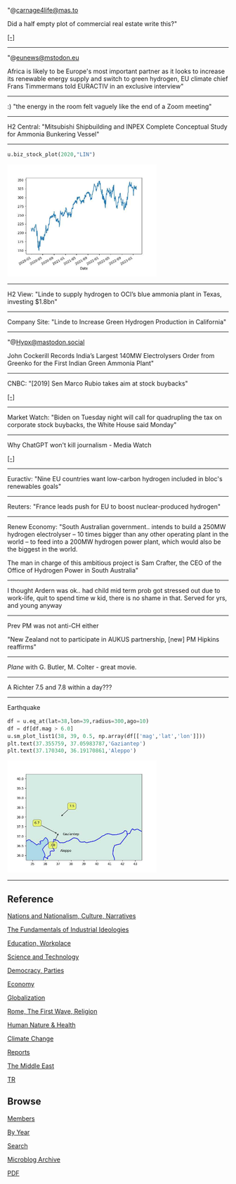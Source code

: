 


"@carnage4life@mas.to

Did a half empty plot of commercial real estate write this?"

[[-]](https://media.mas.to/masto-public/media_attachments/files/109/810/150/434/890/652/original/9f5d93fa3aec10c5.jpeg)

---

"@eunews@mstodon.eu

Africa is likely to be Europe's most important partner as it looks to
increase its renewable energy supply and switch to green hydrogen, EU
climate chief Frans Timmermans told EURACTIV in an exclusive
interview"

---

:) "the energy in the room felt vaguely like the end of a Zoom meeting"

---

H2 Central: "Mitsubishi Shipbuilding and INPEX Complete Conceptual
Study for Ammonia Bunkering Vessel"

---

```python
u.biz_stock_plot(2020,"LIN")
```

<img width='340' src='mbl/2023/linde1.jpg'/> 

---

H2 View: "Linde to supply hydrogen to OCI’s blue ammonia plant in
Texas, investing $1.8bn"

---

Company Site: "Linde to Increase Green Hydrogen Production in California"

---

"@Hypx@mastodon.social

John Cockerill Records India’s Largest 140MW Electrolysers Order from
Greenko for the First Indian Green Ammonia Plant"

---

CNBC: "[2019] Sen Marco Rubio takes aim at stock buybacks"

[[-]](https://www.cnbc.com/2019/02/12/rubio-backs-new-proposal-to-tackle-stock-buybacks.html)

---

Market Watch: "Biden on Tuesday night will call for quadrupling the
tax on corporate stock buybacks, the White House said Monday"

---

Why ChatGPT won't kill journalism - Media Watch

[[-]](https://youtu.be/--rFxctTLrg?t=549)

---

Euractiv: "Nine EU countries want low-carbon hydrogen included in
bloc's renewables goals"

---

Reuters: "France leads push for EU to boost nuclear-produced hydrogen"

---

Renew Economy: "South Australian government.. intends to build a 250MW
hydrogen electrolyser – 10 times bigger than any other operating plant
in the world – to feed into a 200MW hydrogen power plant, which would
also be the biggest in the world.

The man in charge of this ambitious project is Sam Crafter, the CEO of
the Office of Hydrogen Power in South Australia"

---

I thought Ardern was ok.. had child mid term prob got stressed out due
to work-life, quit to spend time w kid, there is no shame in
that. Served for yrs, and young anyway

---

Prev PM was not anti-CH either

"New Zealand not to participate in AUKUS partnership, [new] PM Hipkins
reaffirms"

---

*Plane* with G. Butler, M. Colter - great movie.

---

A Richter 7.5 and 7.8 within a day???

---

Earthquake

```python
df = u.eq_at(lat=38,lon=39,radius=300,ago=10)
df = df[df.mag > 6.0]
u.sm_plot_list1(38, 39, 0.5, np.array(df[['mag','lat','lon']]))
plt.text(37.355759, 37.05983787,'Gaziantep')
plt.text(37.170340, 36.19170861,'Aleppo')
```

<img width='340' src='mbl/2023/treq1.jpg'/>

---

## Reference

[Nations and Nationalism, Culture, Narratives](2013/02/nations-and-nationalism.html)

[The Fundamentals of Industrial Ideologies](2011/04/fundamentals-of-industrial-ideologies.html)

[Education, Workplace](2017/09/education-workplace.html)

[Science and Technology](2018/09/science-technology.html)

[Democracy, Parties](2016/11/democracy.html)

[Economy](2018/05/economy.html)

[Globalization](2018/09/globalization.html)

[Rome, The First Wave, Religion](2017/12/rome.html)

[Human Nature & Health](2020/07/human-nature.html)

[Climate Change](2018/12/climate.html)

[Reports](2019/05/reports.html)

[The Middle East](2019/07/middleeast.html)

[TR](../tr)

## Browse

[Members](2022/08/members.html)

[By Year](years.html)

[Search](search.html)

[Microblog Archive](mbl/index.html)

[PDF](https://drive.google.com/uc?export=view&id=1FSi-1MnqXVq_PVTEXzzflwN8-7h92N_R)
